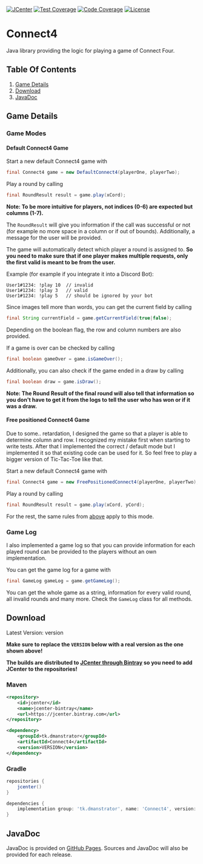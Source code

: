 [![JCenter](https://api.bintray.com/packages/DManstrator/maven/Connect4/images/download.svg)](https://bintray.com/DManstrator/maven/Connect4/_latestVersion)
[![Test Coverage](https://img.shields.io/badge/Test%20Coverage-100%25-%230066ff)](https://github.com/DManstrator/Connect4/tree/develop/src/test/java/tk/dmanstrator/connectfour)
[![Code Coverage](https://img.shields.io/badge/Code%20Coverage-100%25-%230066ff)](https://github.com/DManstrator/Connect4/tree/develop/src/test/java/tk/dmanstrator/connectfour)
[![License](https://img.shields.io/github/license/DManstrator/Connect4?color=%230066ff)](https://github.com/DManstrator/Connect4/blob/master/LICENSE)

# Connect4
Java library providing the logic for playing a game of Connect Four.

## Table Of Contents
1. [Game Details](#game-details)
2. [Download](#download)
3. [JavaDoc](#javadoc)

## Game Details

### Game Modes

#### Default Connect4 Game
Start a new default Connect4 game with
```java
final Connect4 game = new DefaultConnect4(playerOne, playerTwo);
```

Play a round by calling
```java
final RoundResult result = game.play(xCord);
```
**Note: To be more intuitive for players, not indices (0-6) are expected but columns (1-7).**

The `RoundResult` will give you information if the call was successful or not (for example no more space in a column or if out of bounds). Additionally, a message for the user will be provided.

The game will automatically detect which player a round is assigned to. **So you need to make sure that if one player makes multiple requests, only the first valid is meant to be from the user.**

Example (for example if you integrate it into a Discord Bot):
```
User1#1234: !play 10  // invalid
User1#1234: !play 3   // valid
User1#1234: !play 5   // should be ignored by your bot
```

Since images tell more than words, you can get the current field by calling
```java
final String currentField = game.getCurrentField(true|false);
```
Depending on the boolean flag, the row and column numbers are also provided.

If a game is over can be checked by calling
```java
final boolean gameOver = game.isGameOver();
```

Additionally, you can also check if the game ended in a draw by calling
```java
final boolean draw = game.isDraw();
```

**Note: The Round Result of the final round will also tell that information so you don't have to get it from the logs to tell the user who has won or if it was a draw.**

#### Free positioned Connect4 Game

Due to some.. retardation, I designed the game so that a player is able to determine column and row. I recognized my mistake first when starting to write tests. After that I implemented the correct / default mode but I implemented it so that existing code can be used for it. So feel free to play a bigger version of Tic-Tac-Toe like that.

Start a new default Connect4 game with
```java
final Connect4 game = new FreePositionedConnect4(playerOne, playerTwo);
```

Play a round by calling
```java
final RoundResult result = game.play(xCord, yCord);
```

For the rest, the same rules from [above](#default-connect4-game) apply to this mode.

### Game Log

I also implemented a game log so that you can provide information for each played round can be provided to the players without an own implementation.

You can get the game log for a game with
```java
final GameLog gameLog = game.getGameLog();
```

You can get the whole game as a string, information for every valid round, all invalid rounds and many more. Check the `GameLog` class for all methods.

## Download
Latest Version: version

**Make sure to replace the `VERSION` below with a real version as the one shown above!**

**The builds are distributed to [JCenter through Bintray](https://bintray.com/dmanstrator/maven/Connect4) so you need to add JCenter to the repositories!**

### Maven
```xml
<repository>
    <id>jcenter</id>
    <name>jcenter-bintray</name>
    <url>https://jcenter.bintray.com</url>
</repository>

<dependency>
    <groupId>tk.dmanstrator</groupId>
    <artifactId>Connect4</artifactId>
    <version>VERSION</version>
</dependency>
```

### Gradle
```groovy
repositories {
    jcenter()
}

dependencies {
    implementation group: 'tk.dmanstrator', name: 'Connect4', version: 'VERSION'
}
```

## JavaDoc

JavaDoc is provided on [GitHub Pages](https://dmanstrator.github.io/Connect4/). Sources and JavaDoc will also be provided for each release.